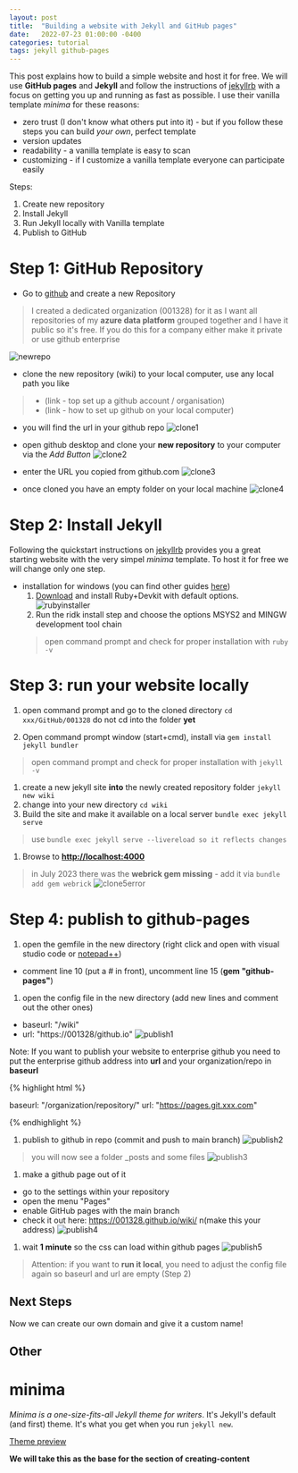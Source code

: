 ```yaml
---
layout: post
title:  "Building a website with Jekyll and GitHub pages"
date:   2022-07-23 01:00:00 -0400
categories: tutorial
tags: jekyll github-pages
---
```


This post explains how to build a simple website and host it for free.
We will use **GitHub pages** and **Jekyll** and follow the instructions of [jekyllrb](https://jekyllrb.com/) with a focus on getting you up and running as fast as possible.
I use their vanilla template *minima* for these reasons:

* zero trust (I don't know what others put into it) - but if you follow these steps you can build *your own*, perfect template
* version updates
* readability - a vanilla template is easy to scan
* customizing - if I customize a vanilla template everyone can participate easily

Steps:
1. Create new repository
1. Install Jekyll
1. Run Jekyll locally with Vanilla template
1. Publish to GitHub



# Step 1: GitHub Repository

* Go to [github](https://github.com/) and create a new Repository
> I created a dedicated organization (001328) for it as I want all repositories of my **azure data platform** grouped together and I have it public so it's free. If you do this for a company either make it private or use github enterprise

![newrepo](/assets/images/website_newrepository.png)
* clone the new repository (wiki) to your local computer, use any local path you like
> * (link - top set up a github account / organisation)
> * (link - how to set up github on your local computer)

* you will find the url in your github repo
![clone1](/assets/images/website_clone1.png)

* open github desktop and clone your **new repository** to your computer via the *Add Button*
![clone2](/assets/images/website_clone2.png)

* enter the URL you copied from github.com
![clone3](/assets/images/website_clone3.png)

* once cloned you have an empty folder on your local machine
![clone4](/assets/images/website_clone4.png)


# Step 2: Install Jekyll

Following the quickstart instructions on [jekyllrb](https://jekyllrb.com/docs/) provides you a great starting website with the very simpel *minima* template.
To host it for free we will change only one step.

* installation for windows (you can find other guides [here](https://jekyllrb.com/docs/installation/#requirements))
  1. [Download](https://rubyinstaller.org/downloads/) and install Ruby+Devkit with default options.
  ![rubyinstaller](/assets/images/website_rubyinstaller.png)
  1. Run the ridk install step and choose the options MSYS2 and MINGW development tool chain
    > open command prompt and check for proper installation with `ruby -v`



# Step 3: run your website locally


  1. open command prompt and go to the cloned directory `cd xxx/GitHub/001328`
  do not cd into the folder **yet**

  1. Open command prompt window (start+cmd), install via `gem install jekyll bundler`
  > open command prompt and check for proper installation with `jekyll -v`

  1. create a new jekyll site **into** the newly created repository folder `jekyll new wiki`
  1. change into your new directory `cd wiki`
  1. Build the site and make it available on a local server `bundle exec jekyll serve`
  > use `bundle exec jekyll serve --livereload so it reflects changes`
  1. Browse to **[http://localhost:4000](http://localhost:4000)**

  > in July 2023 there was the **webrick gem missing** - add it via `bundle add gem webrick`
    ![clone5error](/assets/images/website_clone5error.png)

  


# Step 4: publish to github-pages

1. open the gemfile in the new directory (right click and open with visual studio code or [notepad++](https://notepad-plus-plus.org/))
  - comment line 10 (put a # in front), uncomment line 15 (**gem "github-pages"**)
  
1. open the config file in the new directory  (add new lines and comment out the other ones)
  - baseurl: "/wiki"
  - url: "https://001328/github.io"
  ![publish1](/assets/images/website_publish1.png)


Note: If you want to publish your website to enterprise github you need to put the enterprise github address into **url**  and your organization/repo in **baseurl**

{% highlight html %}

baseurl: "/organization/repository/"
url: "https://pages.git.xxx.com"

{% endhighlight %}
  
1. publish to github in repo (commit and push to main branch)
![publish2](/assets/images/website_publish2.png)

> you will now see a folder _posts and some files
![publish3](/assets/images/website_publish3.png)

1. make a github page out of it
  * go to the settings within your repository
  * open the menu "Pages"
  * enable GitHub pages with the main branch
  * check it out here: https://001328.github.io/wiki/ n(make this your address)
  ![publish4](/assets/images/website_publish4.png)

1. wait **1 minute** so the css can load within github pages
![publish5](/assets/images/website_publish5.png)

> Attention: if you want to **run it local**, you need to adjust the config file again so baseurl and url are empty (Step 2)


## Next Steps

Now we can create our own domain and give it a custom name!


## Other

# minima

*Minima is a one-size-fits-all Jekyll theme for writers*. It's Jekyll's default (and first) theme. It's what you get when you run `jekyll new`.

[Theme preview](https://jekyll.github.io/minima/)

**We will take this as the base for the section of creating-content**

